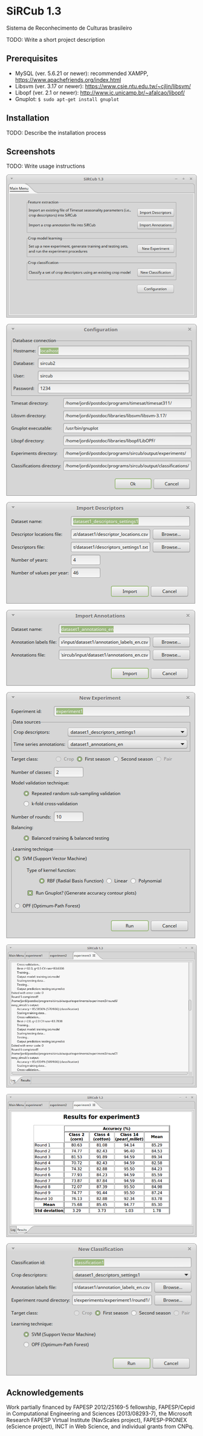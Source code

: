 # SiRCub 1.3

Sistema de Reconhecimento de Culturas brasileiro

TODO: Write a short project description

## Prerequisites

* MySQL (ver. 5.6.21 or newer): recommended XAMPP, https://www.apachefriends.org/index.html
* Libsvm (ver. 3.17 or newer): https://www.csie.ntu.edu.tw/~cjlin/libsvm/
* Libopf (ver. 2.1 or newer): http://www.ic.unicamp.br/~afalcao/libopf/
* Gnuplot: `$ sudo apt-get install gnuplot`

## Installation

TODO: Describe the installation process

## Screenshots

TODO: Write usage instructions

![main_menu](https://raw.githubusercontent.com/jordi-ic-unicamp/sircub/master/fig/screenshots/main_menu.png "main_menu")

![configuration](https://raw.githubusercontent.com/jordi-ic-unicamp/sircub/master/fig/screenshots/configuration.png "configuration")

![import_descriptors](https://raw.githubusercontent.com/jordi-ic-unicamp/sircub/master/fig/screenshots/import_descriptors.png "import_descriptors")

![import_annotations](https://raw.githubusercontent.com/jordi-ic-unicamp/sircub/master/fig/screenshots/import_annotations.png "import_annotations")

![new_experiment](https://raw.githubusercontent.com/jordi-ic-unicamp/sircub/master/fig/screenshots/new_experiment.png "new_experiment")

![log_tab](https://raw.githubusercontent.com/jordi-ic-unicamp/sircub/master/fig/screenshots/log_tab.png "log_tab")

![results_tab](https://raw.githubusercontent.com/jordi-ic-unicamp/sircub/master/fig/screenshots/results_tab.png "results_tab")

![new_classification](https://raw.githubusercontent.com/jordi-ic-unicamp/sircub/master/fig/screenshots/new_classification.png "new_classification")






## Acknowledgements

Work partially financed by FAPESP 2012/25169-5 fellowship, FAPESP/Cepid in Computational Engineering and Sciences (2013/08293-7), the Microsoft Research FAPESP Virtual Institute (NavScales project), FAPESP-PRONEX (eScience project), INCT in Web Science, and individual grants from CNPq.

